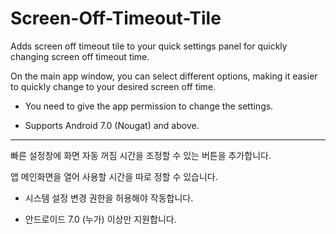 # Screen-Off-Timeout-Tile

Adds screen off timeout tile to your quick settings panel for quickly changing screen off timeout time.

On the main app window, you can select different options, making it easier to quickly change to your desired screen off time.

* You need to give the app permission to change the settings.

* Supports Android 7.0 (Nougat) and above.

----

빠른 설정창에 화면 자동 꺼짐 시간을 조정할 수 있는 버튼을 추가합니다.

앱 메인화면을 열어 사용할 시간을 따로 정할 수 있습니다.

* 시스템 설정 변경 권한을 허용해야 작동합니다.

* 안드로이드 7.0 (누가) 이상만 지원합니다.



